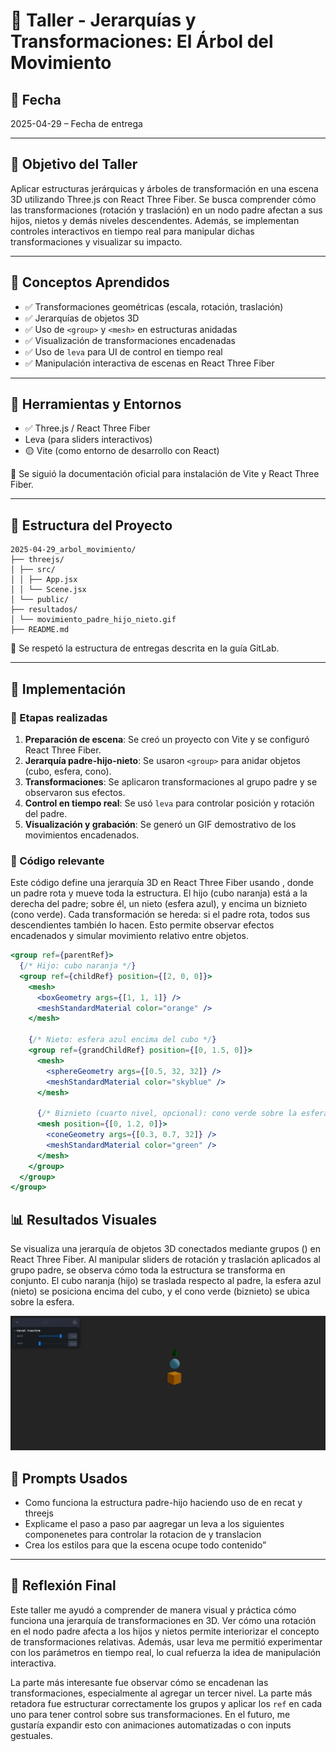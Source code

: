 # 🧪 Taller - Jerarquías y Transformaciones: El Árbol del Movimiento

## 📅 Fecha  
2025-04-29 – Fecha de entrega

---

## 🎯 Objetivo del Taller

Aplicar estructuras jerárquicas y árboles de transformación en una escena 3D utilizando Three.js con React Three Fiber. Se busca comprender cómo las transformaciones (rotación y traslación) en un nodo padre afectan a sus hijos, nietos y demás niveles descendentes. Además, se implementan controles interactivos en tiempo real para manipular dichas transformaciones y visualizar su impacto.

---

## 🧠 Conceptos Aprendidos

- ✅ Transformaciones geométricas (escala, rotación, traslación)
- ✅ Jerarquías de objetos 3D
- ✅ Uso de `<group>` y `<mesh>` en estructuras anidadas
- ✅ Visualización de transformaciones encadenadas
- ✅ Uso de `leva` para UI de control en tiempo real
- ✅ Manipulación interactiva de escenas en React Three Fiber

---

## 🔧 Herramientas y Entornos

* ✅ Three.js / React Three Fiber
* Leva (para sliders interactivos)
* 🟡 Vite (como entorno de desarrollo con React)


📌 Se siguió la documentación oficial para instalación de Vite y React Three Fiber.

---

## 📁 Estructura del Proyecto
```
2025-04-29_arbol_movimiento/ 
├── threejs/ 
│ ├── src/ 
│ │ ├── App.jsx 
│ │ └── Scene.jsx 
│ └── public/ 
├── resultados/ 
│ └── movimiento_padre_hijo_nieto.gif 
├── README.md
```

📎 Se respetó la estructura de entregas descrita en la guía GitLab.

---

## 🧪 Implementación

### 🔹 Etapas realizadas

1. **Preparación de escena**: Se creó un proyecto con Vite y se configuró React Three Fiber.
2. **Jerarquía padre-hijo-nieto**: Se usaron `<group>` para anidar objetos (cubo, esfera, cono).
3. **Transformaciones**: Se aplicaron transformaciones al grupo padre y se observaron sus efectos.
4. **Control en tiempo real**: Se usó `leva` para controlar posición y rotación del padre.
5. **Visualización y grabación**: Se generó un GIF demostrativo de los movimientos encadenados.

### 🔹 Código relevante
Este código define una jerarquía 3D en React Three Fiber usando <group>, donde un padre rota y mueve toda la estructura. El hijo (cubo naranja) está a la derecha del padre; sobre él, un nieto (esfera azul), y encima un biznieto (cono verde). Cada transformación se hereda: si el padre rota, todos sus descendientes también lo hacen. Esto permite observar efectos encadenados y simular movimiento relativo entre objetos.

```jsx
<group ref={parentRef}>
  {/* Hijo: cubo naranja */}
  <group ref={childRef} position={[2, 0, 0]}>
    <mesh>
      <boxGeometry args={[1, 1, 1]} />
      <meshStandardMaterial color="orange" />
    </mesh>

    {/* Nieto: esfera azul encima del cubo */}
    <group ref={grandChildRef} position={[0, 1.5, 0]}>
      <mesh>
        <sphereGeometry args={[0.5, 32, 32]} />
        <meshStandardMaterial color="skyblue" />
      </mesh>

      {/* Biznieto (cuarto nivel, opcional): cono verde sobre la esfera */}
      <mesh position={[0, 1.2, 0]}>
        <coneGeometry args={[0.3, 0.7, 32]} />
        <meshStandardMaterial color="green" />
      </mesh>
    </group>
  </group>
</group>
```

## 📊 Resultados Visuales

Se visualiza una jerarquía de objetos 3D conectados mediante grupos (<group>) en React Three Fiber. Al manipular sliders de rotación y traslación aplicados al grupo padre, se observa cómo toda la estructura se transforma en conjunto. El cubo naranja (hijo) se traslada respecto al padre, la esfera azul (nieto) se posiciona encima del cubo, y el cono verde (biznieto) se ubica sobre la esfera.

![Resultado Threejs](resultados/ThreejsAnimation.gif)

## 🧩 Prompts Usados

- Como funciona la estructura padre-hijo haciendo uso de <group> en recat y threejs
- Explicame el paso a paso par aagregar un leva a los siguientes componenetes para controlar la rotacion de y translacion   
- Crea los estilos para que la escena ocupe todo contenido”  

---

## 💬 Reflexión Final
Este taller me ayudó a comprender de manera visual y práctica cómo funciona una jerarquía de transformaciones en 3D. Ver cómo una rotación en el nodo padre afecta a los hijos y nietos permite interiorizar el concepto de transformaciones relativas. Además, usar leva me permitió experimentar con los parámetros en tiempo real, lo cual refuerza la idea de manipulación interactiva.

La parte más interesante fue observar cómo se encadenan las transformaciones, especialmente al agregar un tercer nivel. La parte más retadora fue estructurar correctamente los grupos y aplicar los `ref` en cada uno para tener control sobre sus transformaciones. En el futuro, me gustaría expandir esto con animaciones automatizadas o con inputs gestuales.
